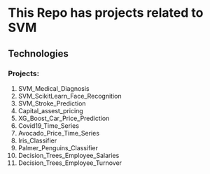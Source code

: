 This Repo has projects related to SVM
=============================================

## Technologies

### Projects:
1. SVM_Medical_Diagnosis
2. SVM_ScikitLearn_Face_Recognition
3. SVM_Stroke_Prediction
4. Capital_assest_pricing
5. XG_Boost_Car_Price_Prediction
6. Covid19_Time_Series
7. Avocado_Price_Time_Series
8. Iris_Classifier
9. Palmer_Penguins_Classifier
10. Decision_Trees_Employee_Salaries
11. Decision_Trees_Employee_Turnover
